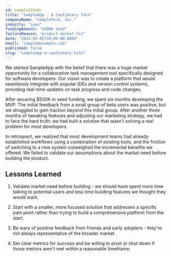 ```yaml
---
id: sample123abc
title: "SampleApp - A Cautionary Tale"
companyName: "SampleTech, Inc."
industry: "saas"
fundingAmount: "$500K Seed"
failureReason: "product-market-fit"
date: "2025-05-01T10:00:00.000Z"
email: "sample@example.com"
published: false
slug: "sampleapp-a-cautionary-tale"
---
```


We started SampleApp with the belief that there was a huge market opportunity for a collaborative task management tool specifically designed for software developers. Our vision was to create a platform that would seamlessly integrate with popular IDEs and version control systems, providing real-time updates on task progress and code changes.

After securing $500K in seed funding, we spent six months developing the MVP. The initial feedback from a small group of beta users was positive, but we struggled to gain traction beyond this initial group. After another three months of tweaking features and adjusting our marketing strategy, we had to face the hard truth: we had built a solution that wasn't solving a real problem for most developers.

In retrospect, we realized that most development teams had already established workflows using a combination of existing tools, and the friction of switching to a new system outweighed the incremental benefits we offered. We failed to validate our assumptions about the market need before building the product.

## Lessons Learned

1. Validate market need before building - we should have spent more time talking to potential users and less time building features we thought they would want.

2. Start with a smaller, more focused solution that addresses a specific pain point rather than trying to build a comprehensive platform from the start.

3. Be wary of positive feedback from friends and early adopters - they're not always representative of the broader market.

4. Set clear metrics for success and be willing to pivot or shut down if those metrics aren't met within a reasonable timeframe.
